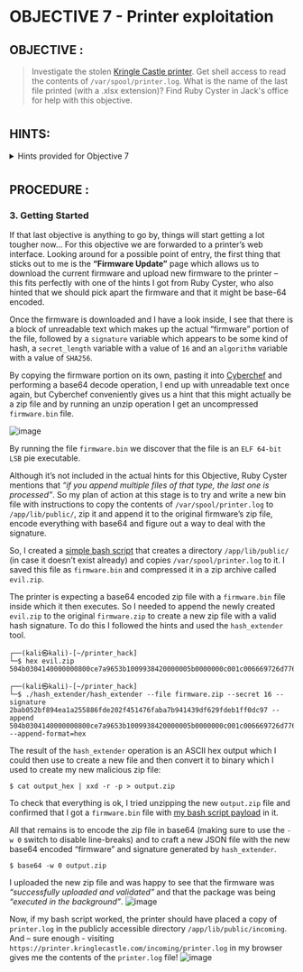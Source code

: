 # OBJECTIVE 7 - Printer exploitation #

## OBJECTIVE : ##
>Investigate the stolen [Kringle Castle printer](https://printer.kringlecastle.com/). Get shell access to read the contents of `/var/spool/printer.log`. What is the name of the last file printed (with a .xlsx extension)? Find Ruby Cyster in Jack's office for help with this objective.

#  

## HINTS: ##
<details>
  <summary>Hints provided for Objective 7</summary>
  
>-	Files placed in `/app/lib/public/incoming` will be accessible under `https://printer.kringlecastle.com/incoming/`.
>-	[Hash Extension Attacks](https://blog.skullsecurity.org/2012/everything-you-need-to-know-about-hash-length-extension-attacks) can be super handy when there's some type of validation to be circumvented.
>-	When analyzing a device, it's always a good idea to pick apart the firmware. Sometimes these things come down **Base64-encoded**.

</details>

#  

## PROCEDURE : ##

### 3. Getting Started ###
If that last objective is anything to go by, things will start getting a lot tougher now…
For this objective we are forwarded to a printer’s web interface.  Looking around for a possible point of entry, the first thing that sticks out to me is the **“Firmware Update”** page which allows us to download the current firmware and upload new firmware to the printer – this fits perfectly with one of the hints I got from Ruby Cyster, who also hinted that we should pick apart the firmware and that it might be base-64 encoded.

Once the firmware is downloaded and I have a look inside, I see that there is a block of unreadable text which makes up the actual “firmware” portion of the file, followed by a `signature` variable which appears to be some kind of hash, a `secret_length` variable with a value of `16` and an `algorithm` variable with a value of `SHA256`.

By copying the firmware portion on its own, pasting it into [Cyberchef](https://gchq.github.io/CyberChef/) and performing a base64 decode operation, I end up with unreadable text once again, but Cyberchef conveniently gives us a hint that this might actually be a zip file and by running an unzip operation I get an uncompressed `firmware.bin` file.

![image](https://github.com/beta-j/SANS-Holiday-Hack-Challenge-2021/assets/60655500/1b220a4b-7f8a-44be-907b-18774d8485b3)

By running the file `firmware.bin` we discover that the file is an `ELF 64-bit LSB` pie executable.

Although it’s not included in the actual hints for this Objective, Ruby Cyster mentions that *“if you append multiple files of that type, the last one is processed”*.  So my plan of action at this stage is to try and write a new bin file with instructions to copy the contents of `/var/spool/printer.log` to `/app/lib/public/`, zip it and append it to the original firmware’s zip file, encode everything with base64 and figure out a way to deal with the signature.

So, I created a [simple bash script](Code/Printer_Exploit_Bash_Script.sh) that creates a directory `/app/lib/public/` (in case it doesn’t exist already) and copies `/var/spool/printer.log` to it.  I saved this file as `firmware.bin` and compressed it in a zip archive called `evil.zip`.

The printer is expecting a base64 encoded zip file with a `firmware.bin` file inside which it then executes.  So I needed to append the newly created `evil.zip` to the original `firmware.zip` to create a new zip file with a valid hash signature.  To do this I followed the hints and used the `hash_extender` tool.
```console
┌──(kali㉿kali)-[~/printer_hack]
└─$ hex evil.zip 
504b0304140000000800ce7a9653b1009938420000005b0000000c001c006669726d776172652e62696e55540900030489c361fb8fc36175780b000104e803000004e803000075cbc11180200c04c03f55e0f8f76a0274f0c69064825abf15b8ff5d17542ae699c6b533328a3b8415fe546103b5d9a0f6d43ce32d81e966020fea7dc426d67fcb07504b01021e03140000000800ce7a9653b1009938420000005b0000000c0018000000000001000000ed81000000006669726d776172652e62696e55540500030489c36175780b000104e803000004e8030000504b0506000000000100010052000000880000000000
```
```console
┌──(kali㉿kali)-[~/printer_hack]
└─$ ./hash_extender/hash_extender --file firmware.zip --secret 16 --signature 2bab052bf894ea1a255886fde202f451476faba7b941439df629fdeb1ff0dc97 --append 504b0304140000000800ce7a9653b1009938420000005b0000000c001c006669726d776172652e62696e55540900030489c361fb8fc36175780b000104e803000004e803000075cbc11180200c04c03f55e0f8f76a0274f0c69064825abf15b8ff5d17542ae699c6b533328a3b8415fe546103b5d9a0f6d43ce32d81e966020fea7dc426d67fcb07504b01021e03140000000800ce7a9653b1009938420000005b0000000c0018000000000001000000ed81000000006669726d776172652e62696e55540500030489c36175780b000104e803000004e8030000504b0506000000000100010052000000880000000000 --append-format=hex  
```

The result of the `hash_extender` operation is an ASCII hex output which I could then use to create a new file and then convert it to binary which I used to create my  new malicious zip file:
```console
$ cat output_hex | xxd -r -p > output.zip
```

To check that everything is ok, I tried unzipping the new `output.zip` file and confirmed that I got a `firmware.bin` file with [my bash script payload](Code/Printer_Exploit_Bash_Script.sh) in it.

All that remains is to encode the zip file in base64 (making sure to use the `-w 0` switch to disable line-breaks) and to craft a new JSON file with the new base64 encoded “firmware” and signature generated by `hash_extender`.
```console
$ base64 -w 0 output.zip
```

I uploaded the new zip file and was happy to see that the firmware was *“successfully uploaded and validated”* and that the package was being *“executed in the background”*.
![image](https://github.com/beta-j/SANS-Holiday-Hack-Challenge-2021/assets/60655500/c47d655c-69e6-4a70-a17a-a2fb5e296145)

Now, if my bash script worked, the printer should have placed a copy of `printer.log` in the publicly accessible directory `/app/lib/public/incoming`. And – sure enough - visiting `https://printer.kringlecastle.com/incoming/printer.log` in my browser gives me the contents of the `printer.log` file!
![image](https://github.com/beta-j/SANS-Holiday-Hack-Challenge-2021/assets/60655500/1d117bd9-9bf9-4f9c-b4ee-8d4060e78a14)




